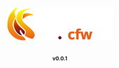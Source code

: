 

<h1 align=center>
    <img src="./flair/cfw-flame-w-lib.svg" type="text/svg" rel="svg" height=80>
</h1>
<p align=center><sub><b>v0.0.1</b></sub></p>

